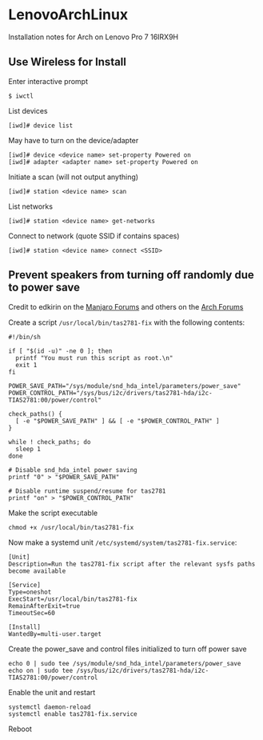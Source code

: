 # LenovoArchLinux
Installation notes for Arch on Lenovo Pro 7 16IRX9H

## Use Wireless for Install

Enter interactive prompt
```
$ iwctl
```

List devices
```
[iwd]# device list
```

May have to turn on the device/adapter
```
[iwd]# device <device name> set-property Powered on
[iwd]# adapter <adapter name> set-property Powered on
```

Initiate a scan (will not output anything)
```
[iwd]# station <device name> scan
```

List networks
```
[iwd]# station <device name> get-networks
```

Connect to network (quote SSID if contains spaces)
```
[iwd]# station <device name> connect <SSID>
```

## Prevent speakers from turning off randomly due to power save

Credit to edkirin on the [Manjaro Forums](https://forum.manjaro.org/t/finally-got-sound-working-on-lenovo-legion-pro-7-16arx8h/164447) and others on the [Arch Forums](https://bbs.archlinux.org/viewtopic.php?id=304863)

Create a script ```/usr/local/bin/tas2781-fix``` with the following contents:
```
#!/bin/sh

if [ "$(id -u)" -ne 0 ]; then
  printf "You must run this script as root.\n"
  exit 1
fi

POWER_SAVE_PATH="/sys/module/snd_hda_intel/parameters/power_save"
POWER_CONTROL_PATH="/sys/bus/i2c/drivers/tas2781-hda/i2c-TIAS2781:00/power/control"

check_paths() {
  [ -e "$POWER_SAVE_PATH" ] && [ -e "$POWER_CONTROL_PATH" ]
}

while ! check_paths; do
  sleep 1
done

# Disable snd_hda_intel power saving
printf "0" > "$POWER_SAVE_PATH"

# Disable runtime suspend/resume for tas2781
printf "on" > "$POWER_CONTROL_PATH"
```

Make the script executable
```
chmod +x /usr/local/bin/tas2781-fix
```

Now make a systemd unit ```/etc/systemd/system/tas2781-fix.service```:
```
[Unit]
Description=Run the tas2781-fix script after the relevant sysfs paths become available

[Service]
Type=oneshot
ExecStart=/usr/local/bin/tas2781-fix
RemainAfterExit=true
TimeoutSec=60

[Install]
WantedBy=multi-user.target
```

Create the power_save and control files initialized to turn off power save
```
echo 0 | sudo tee /sys/module/snd_hda_intel/parameters/power_save
echo on | sudo tee /sys/bus/i2c/drivers/tas2781-hda/i2c-TIAS2781:00/power/control
```

Enable the unit and restart
```
systemctl daemon-reload
systemctl enable tas2781-fix.service
```

Reboot
